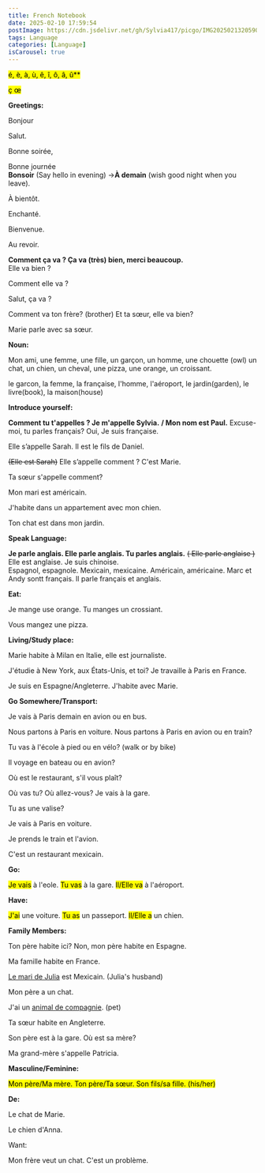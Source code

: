 ```yaml
---
title: French Notebook
date: 2025-02-10 17:59:54
postImage: https://cdn.jsdelivr.net/gh/Sylvia417/picgo/IMG20250213205908.jpg
tags: Language
categories: [Language]
isCarousel: true
---
```


<mark>é, è, à, ù, ê, î, ô, â, û**</mark>

<mark>ç œ</mark>

****Greetings:****

Bonjour                                                      

Salut.                                                          

Bonne soirée, 

Bonne journée  
**Bonsoir** (Say hello in evening) →**À demain** (wish good night when you leave).

À bientôt. 

Enchanté. 

Bienvenue. 

Au revoir. 

**Comment ça va ? Ça va (très) bien, merci beaucoup.**  
Elle va bien ? 

Comment elle va ? 

Salut, ça va ?

Comment va ton frère? (brother)  Et ta sœur, elle va bien?

Marie parle avec sa sœur.

**Noun:**

Mon ami, une femme, une fille, un garçon, un homme, une chouette (owl)
un chat, un chien, un cheval, une pizza, une orange, un croissant.

le garcon, la femme, la française, l'homme, l'aéroport, le jardin(garden), le livre(book), la maison(house)

**Introduce yourself:**

**Comment tu t'appelles ? Je m'appelle Sylvia.**  **/ Mon nom est Paul.**
Excuse-moi, tu parles français? Oui, Je suis française.

Elle s’appelle Sarah.      Il est le fils de Daniel.

~~(Elle est Sarah)~~
Elle s’appelle comment ? C'est Marie.  

Ta sœur s'appelle comment?

Mon mari est américain.

J'habite dans un appartement avec mon chien.

Ton chat est dans mon jardin.

**Speak Language:**

**Je parle anglais. Elle parle anglais. Tu parles anglais.**  ~~( Elle parle anglaise )~~
Elle est anglaise. Je suis chinoise.  
Espagnol, espagnole. Mexicain, mexicaine. Américain, américaine.
Marc et Andy sontt français. Il parle français et anglais.

**Eat:**

Je mange use orange. Tu manges un crossiant.

Vous mangez une pizza.

**Living/Study place:**

Marie habite à Milan en Italie, elle est journaliste. 

J'étudie à New York, aux États-Unis, et toi? Je travaille à Paris en France.

Je suis en Espagne/Angleterre. J'habite avec Marie.

**Go Somewhere/Transport:**

Je vais à Paris demain en avion ou en bus.

Nous partons à Paris en voiture. Nous partons à Paris en avion ou en train?

Tu vas à l'école à pied ou en vélo?  (walk or by bike)

Il voyage en bateau ou en avion?

Où est le restaurant, s'il vous plaît? 

Où vas tu? Où allez-vous? Je vais à la gare.

Tu as une valise? 

Je vais à Paris en voiture.

Je prends le train et l'avion.

C'est un restaurant mexicain.

**Go:** 

<mark>Je vais</mark> à l'eole. <mark>Tu vas</mark> à la gare. <mark>Il/Elle va</mark> à l'aéroport.

**Have:**

<mark>J'ai</mark> une voiture. <mark>Tu as</mark> un passeport. <mark>Il/Elle a</mark> un chien.

**Family Members:**

Ton père habite ici? Non, mon père habite en Espagne.

Ma famille habite en France.

<u>Le mari de Julia</u> est Mexicain.       (Julia's husband)

Mon père a un chat.

J'ai un <u>animal de compagnie</u>.       (pet)

Ta sœur habite en Angleterre.

Son père est à la gare. Où est sa mère?

Ma grand-mère s'appelle Patricia.

**Masculine/Feminine:**

<mark>Mon père/Ma mère. Ton père/Ta sœur. Son fils/sa fille. (his/her)</mark>

**De:**

Le chat de Marie. 

Le chien d'Anna.

Want:

Mon frère veut un chat. C'est un problème.
